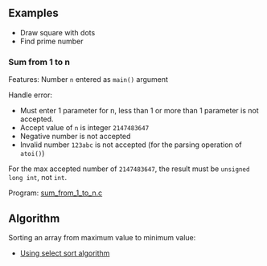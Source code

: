 ## Examples

- Draw square with dots
- Find prime number

### Sum from 1 to n

Features: Number ``n`` entered as ``main()`` argument

Handle error:

* Must enter 1 parameter for n, less than 1 or more than 1 parameter is not accepted.
* Accept value of ``n`` is integer ``2147483647``
* Negative number is not accepted
* Invalid number ``123abc`` is not accepted (for the parsing operation of ``atoi()``)

For the max accepted number of ``2147483647``, the result must be ``unsigned long int``, not ``int``.

Program: [sum_from_1_to_n.c](https://github.com/TranPhucVinh/C/blob/master/Introduction/Examples/sum_from_1_to_n.c)

## Algorithm

Sorting an array from maximum value to minimum value:

* [Using select sort algorithm](select_sort.c)